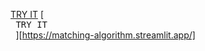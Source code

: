 [TRY IT](https://matching-algorithm.streamlit.app/)
[<kbd> <br> TRY IT <br> </kbd>][https://matching-algorithm.streamlit.app/]
